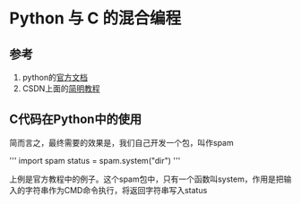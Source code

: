 # Python 与 C 的混合编程

## 参考

1. python的[官方文档](https://docs.python.org/2/extending/extending.html#id5)
2. CSDN上面的[简明教程](http://www.voidcn.com/article/p-vrcojger-uo.html)

## C代码在Python中的使用

简而言之，最终需要的效果是，我们自己开发一个包，叫作spam

'''
import spam
status = spam.system("dir")
'''

上例是官方教程中的例子。这个spam包中，只有一个函数叫system，作用是把输入的字符串作为CMD命令执行，将返回字符串写入status
